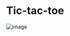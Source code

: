 # Tic-tac-toe







![image](https://user-images.githubusercontent.com/54844992/64303648-aa49e100-cfa6-11e9-9f8c-08f0f450dfe5.png)
